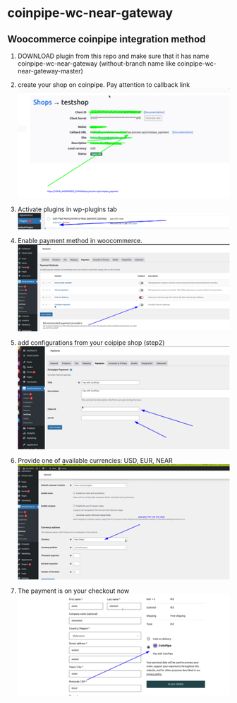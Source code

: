 # coinpipe-wc-near-gateway
## Woocommerce coinpipe integration method


1) DOWNLOAD plugin from this repo and make sure that it has name coinpipe-wc-near-gateway (without-branch name like coinpipe-wc-near-gateway-master)

2) create your shop on coinpipe. Pay attention to callback link  ![Alt text](screenshots/img.png "Shop")

3) Activate plugins in wp-plugins tab
   ![Alt text](screenshots/img_1.png "Activate plugin")
4) Enable payment method in woocommerce.
   ![Alt text](screenshots/img_2.png "Enable payment")
5) add configurations from your coipipe shop (step2)
   ![Alt text](screenshots/img_3.png "Configuration")
6) Provide one of available currencies: USD, EUR, NEAR
   ![Alt text](screenshots/img_4.png "currency")
7) The payment is on your checkout now
   ![Alt text](screenshots/img_5.png "payment")